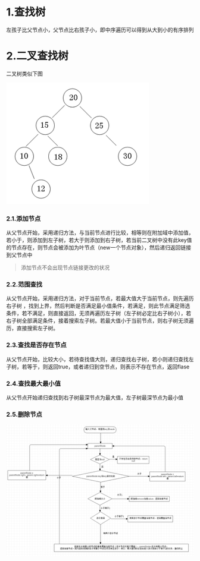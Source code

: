 # 1.查找树

左孩子比父节点小，父节点比右孩子小，即中序遍历可以得到从大到小的有序排列

# 2.二叉查找树

二叉树类似下图

![image](https://github.com/shinerio/TreeStructure/blob/master/images/binarytree.png)

### 2.1.添加节点

从父节点开始，采用递归方法，与当前节点进行比较，相等则在附加域中添加值，若小于，则添加到左子树，若大于则添加到右子树，若当前二叉树中没有此key值的节点存在，则节点会被添加为叶节点（new一个节点对象），然后递归返回链接到父节点中

> 添加节点不会出现节点链接更改的状况

### 2.2.范围查找

从父节点开始，采用递归方法，对于当前节点，若最大值大于当前节点，则先遍历右子树 ，找到上界，然后判断是否满足最小值条件，若满足，则此节点满足筛选条件，若不满足，则直接返回，无须再遍历左子树（左子树必定比右子树小），若右子树全部满足条件，接着搜索左子树。若最大值小于当前节点，则右子树无须遍历，直接搜索左子树。

### 2.3.查找是否存在节点

从父节点开始，比较大小，若待查找值大则，递归查找右子树，若小则递归查找左子树，若等于，则返回true，或者递归到空节点，则表示不存在节点，返回flase

### 2.4.查找最大最小值

从父节点开始递归查找到右子树最深节点为最大值，左子树最深节点为最小值

### 2.5.删除节点

![image](https://github.com/shinerio/TreeStructure/blob/master/images/removebinarynode.png)